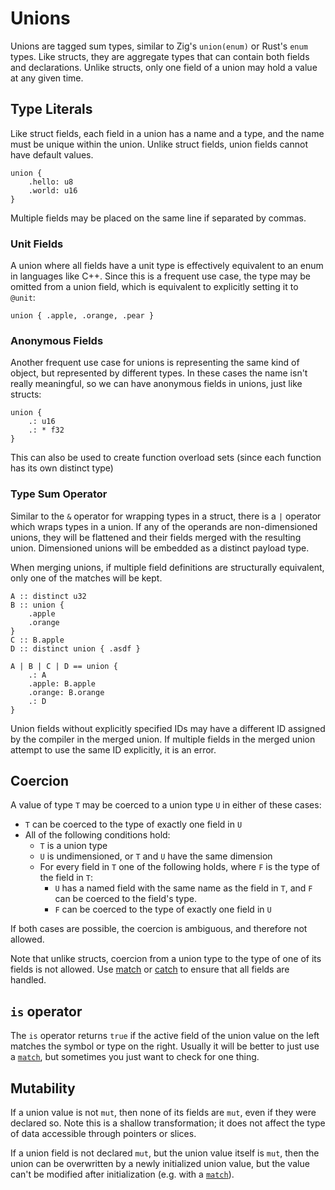 # Unions
Unions are tagged sum types, similar to Zig's `union(enum)` or Rust's `enum` types.  Like structs, they are aggregate types that can contain both fields and declarations.  Unlike structs, only one field of a union may hold a value at any given time.

## Type Literals
Like struct fields, each field in a union has a name and a type, and the name must be unique within the union.  Unlike struct fields, union fields cannot have default values.
```verdi
union {
    .hello: u8
    .world: u16
}
```

Multiple fields may be placed on the same line if separated by commas.

### Unit Fields
A union where all fields have a unit type is effectively equivalent to an enum in languages like C++.  Since this is a frequent use case, the type may be omitted from a union field, which is equivalent to explicitly setting it to `@unit`:
```verdi
union { .apple, .orange, .pear }
```

### Anonymous Fields
Another frequent use case for unions is representing the same kind of object, but represented by different types.  In these cases the name isn't really meaningful, so we can have anonymous fields in unions, just like structs:
```verdi
union {
    .: u16
    .: * f32
}
```

This can also be used to create function overload sets (since each function has its own distinct type)

### Type Sum Operator
Similar to the `&` operator for wrapping types in a struct, there is a `|` operator which wraps types in a union.  If any of the operands are non-dimensioned unions, they will be flattened and their fields merged with the resulting union.  Dimensioned unions will be embedded as a distinct payload type.

When merging unions, if multiple field definitions are structurally equivalent, only one of the matches will be kept.
```verdi
A :: distinct u32
B :: union {
    .apple
    .orange
}
C :: B.apple
D :: distinct union { .asdf }

A | B | C | D == union {
    .: A
    .apple: B.apple
    .orange: B.orange
    .: D
}
```

Union fields without explicitly specified IDs may have a different ID assigned by the compiler in the merged union.  If multiple fields in the merged union attempt to use the same ID explicitly, it is an error.

## Coercion
A value of type `T` may be coerced to a union type `U` in either of these cases:
* `T` can be coerced to the type of exactly one field in `U`
* All of the following conditions hold:
	* `T` is a union type
	* `U` is undimensioned, or `T` and `U` have the same dimension
	* For every field in `T` one of the following holds, where `F` is the type of the field in `T`:
		* `U` has a named field with the same name as the field in `T`, and `F` can be coerced to the field's type.
		* `F` can be coerced to the type of exactly one field in `U`

If both cases are possible, the coercion is ambiguous, and therefore not allowed.

Note that unlike structs, coercion from a union type to the type of one of its fields is not allowed.  Use [match](../expr/match.md) or [catch](../expr/errors.md) to ensure that all fields are handled.

## `is` operator
The `is` operator returns `true` if the active field of the union value on the left matches the symbol or type on the right.  Usually it will be better to just use a [`match`](../expr/match.md), but sometimes you just want to check for one thing.

## Mutability
If a union value is not `mut`, then none of its fields are `mut`, even if they were declared so.  Note this is a shallow transformation; it does not affect the type of data accessible through pointers or slices.

If a union field is not declared `mut`, but the union value itself is `mut`, then the union can be overwritten by a newly initialized union value, but the value can't be modified after initialization (e.g. with a [`match`](../expr/match.md)).
